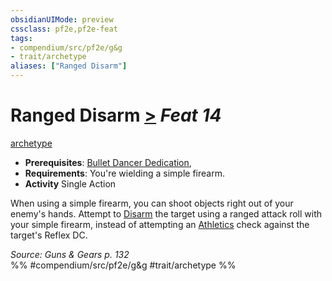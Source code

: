 ```yaml
---
obsidianUIMode: preview
cssclass: pf2e,pf2e-feat
tags:
- compendium/src/pf2e/g&g
- trait/archetype
aliases: ["Ranged Disarm"]
---
```

# Ranged Disarm  [>](../../rules/core-rulebook/chapter-9-playing-the-game.md#Actions "Single Action") *Feat 14*  
[archetype](../../rules/traits/archetype.md)  

- **Prerequisites**: [Bullet Dancer Dedication](bullet-dancer-dedication-g-g.md),
- **Requirements**: You're wielding a simple firearm.
- **Activity** Single Action

When using a simple firearm, you can shoot objects right out of your enemy's hands. Attempt to [Disarm](../../rules/actions/disarm.md) the target using a ranged attack roll with your simple firearm, instead of attempting an [Athletics](../skills.md#Athletics) check against the target's Reflex DC.

*Source: Guns & Gears p. 132*  
%% #compendium/src/pf2e/g&g #trait/archetype %%